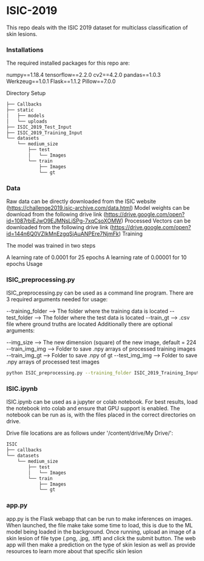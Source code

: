 # ISIC-2019

This repo deals with the ISIC 2019 dataset for multiclass classification of skin lesions.

### Installations

The required installed packages for this repo are:

numpy==1.18.4
tensorflow==2.2.0
cv2==4.2.0
pandas==1.0.3
Werkzeug==1.0.1
Flask==1.1.2
Pillow==7.0.0

Directory Setup
```bash
├── Callbacks
├── static
│   ├── models
│   └── uploads
├── ISIC_2019_Test_Input
├── ISIC_2019_Training_Input
└── datasets
    └── medium_size
        ├── test
        │   └── Images
        └── train
            ├── Images
            └── gt
```
### Data

Raw data can be directly downloaded from the ISIC website (https://challenge2019.isic-archive.com/data.html)
Model weights can be download from the following drive link (https://drive.google.com/open?id=1087rbiEJwO9EJMNsLjSPg-7xqCsoXOMW)
Processed Vectors can be downloaded from the following drive link (https://drive.google.com/open?id=144n6Q0VZIkMnEzgqSjAuANPEre7NjmFk)
Training

The model was trained in two steps

A learning rate of 0.0001 for 25 epochs
A learning rate of 0.00001 for 10 epochs
Usage

### ISIC_preprocessing.py

ISIC_preprocessing.py can be used as a command line program. There are 3 required arguments needed for usage:

--training_folder --> The folder where the training data is located
--test_folder --> The folder where the test data is located
--train_gt --> .csv file where ground truths are located
Additionally there are optional arguments:

--img_size --> The new dimension (square) of the new image, default = 224
--train_img_img --> Folder to save .npy arrays of processed training images
--train_img_gt --> Folder to save .npy of gt
--test_img_img --> Folder to save .npy arrays of processed test images
```bash
python ISIC_preprocessing.py --training_folder ISIC_2019_Training_Input/ --test_folder ISIC_2019_Test_Input/ --train_gt ISIC_2019_Training_GroundTruth.csv
```

### ISIC.ipynb

ISIC.ipynb can be used as a jupyter or colab notebook. For best results, load the notebook into colab and ensure that GPU support is enabled. The notebook can be run as is, with the files placed in the correct directories on drive.

Drive file locations are as follows under '/content/drive/My Drive/':
```bash
ISIC
├── callbacks
└── datasets
    └── medium_size
        ├── test
        │   └── Images
        └── train
            ├── Images
            └── gt
```
### app.py

app.py is the Flask webapp that can be run to make inferences on images. When launched, the file make take some time to load, this is due to the ML model being loaded in the background. Once running, upload an image of a skin lesion of file type (.png, .jpg, .tiff) and click the submit button. The web app will then make a prediction on the type of skin lesion as well as provide resources to learn more about that specific skin lesion
